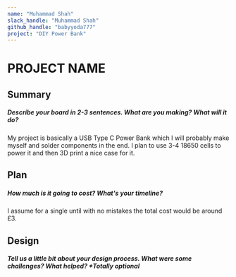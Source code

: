 ```yaml
---
name: "Muhammad Shah"
slack_handle: "Muhammad Shah"
github_handle: "babyyoda777"
project: "DIY Power Bank"
---
```


# PROJECT NAME
## Summary
##### Describe your board in 2-3 sentences. What are you making? What will it do?
My project is basically a USB Type C Power Bank which I will probably make myself and solder components in the end. I plan to use 3-4 18650 cells to power it and then 3D print a nice case for it.

## Plan
##### How much is it going to cost? What's your timeline?
I assume for a single until with no mistakes the total cost would be around £3.

## Design
##### Tell us a little bit about your design process. What were some challenges? What helped? ***Totally optional**
